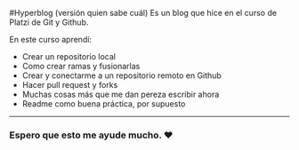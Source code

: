 #Hyperblog (versión quien sabe cuál)
Es un blog que hice en el curso de Platzi de Git y Github.

En este curso aprendí:
- Crear un repositorio local
- Como crear ramas y fusionarlas
- Crear y conectarme a un repositorio remoto en Github
- Hacer pull request y forks
- Muchas cosas más que me dan pereza escribir ahora
- Readme como buena práctica, por supuesto


------------

### Espero que esto me ayude mucho. ❤️